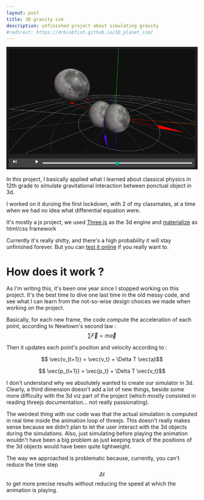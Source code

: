 ```yaml
---
layout: post
title: 3D gravity sim
description: unfinished project about simulating gravity
#redirect: https://drblobfish.github.io/3D_planet_sim/
---
```


[ ![Screenshot of the 3d view](/assets/images/3d_grav_sim/3d_view_screen.png)](https://drblobfish.github.io/3D_planet_sim/)


In this project, I basically applied what I learned about classical physics in 12th grade to simulate gravitational interaction between ponctual object in 3d.

I worked on it duroing the first lockdown, with 2 of my classmates, at a time when we had no idea what differential equation were.


It's mostly a js project, we used [Three.js](https://threejs.org/) as the 3d engine and [materialize](https://materializecss.com/) as html/css framework


Currently it's really shitty, and there's a high probability it will stay unfinished forever. But you can [test it online](https://drblobfish.github.io/3D_planet_sim/) if you really want to.


# How does it work ?

As I'm writing this, it's been one year since I stopped working on this project. It's the best time to dive one last time in the old messy code, and see what I can learn from the not-so-wise design choices we made when working on the project.

Basically, for each new frame, the code compute the acceleration of each point, according to Newtown's second law : 
$$ \sum \vec{F} = m \vec{a} $$

Then it updates each point's position and velocity according to :

$$ \vec{v_{t+1}} = \vec{v_t} + \Delta T \vec{a}$$

$$ \vec{p_{t+1}} = \vec{p_t} + \Delta T \vec{v_t}$$


I don't understand why we absolutely wanted to create our simulator in 3d. Clearly, a third dimension doesn't add a lot of new things, beside some more difficulty with the 3d viz part of the project (which mostly consisted in reading threejs documentation... not really passionating).

The weirdest thing with our code was that the actual simulation is computed in real time inside the animation loop of threejs. This doesn't really makes sense because we didn't plan to let the user interact with the 3d objects during the simulations. Also, just simulating before playing the animation wouldn't have been a big problem as just keeping track of the positions of the 3d objects would have been quite lightweight.

The way we approached is problematic because, currently, you can't reduce the time step $$\Delta t$$ to get more precise results without reducing the speed at which the animation is playing.